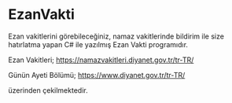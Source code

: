 # EzanVakti

Ezan vakitlerini görebileceğiniz, namaz vakitlerinde bildirim ile size hatırlatma yapan C# ile yazılmış Ezan Vakti programıdır.

Ezan Vakitleri;
https://namazvakitleri.diyanet.gov.tr/tr-TR/

Günün Ayeti Bölümü;
https://www.diyanet.gov.tr/tr-TR/

üzerinden çekilmektedir.
